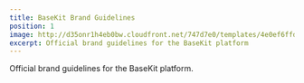 ```yaml
---
title: BaseKit Brand Guidelines
position: 1
image: http://d35onr1h4eb0bw.cloudfront.net/747d7e0/templates/4e0ef6ffd8de99087c72ce40a90ce9a7/images/hero-image-home.jpg
excerpt: Official brand guidelines for the BaseKit platform
---
```


Official brand guidelines for the BaseKit platform.